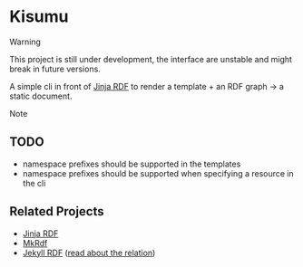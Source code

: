 # Kisumu

> [!WARNING]
>
> This project is still under development, the interface are unstable and might break in future versions.

A simple cli in front of [Jinja RDF](https://github.com/AKSW/jinja-rdf) to render a template + an RDF graph -> a static document.

> [!NOTE]
>
> ## TODO
> - namespace prefixes should be supported in the templates
> - namespace prefixes should be supported when specifying a resource in the cli

## Related Projects

- [Jinja RDF](https://github.com/AKSW/jinja-rdf)
- [MkRdf](https://github.com/AKSW/mkrdf)
- [Jekyll RDF](https://github.com/AKSW/jekyll-rdf) ([read about the relation](https://github.com/AKSW/jinja-rdf/blob/main/README.md#jekyll-rdf))

